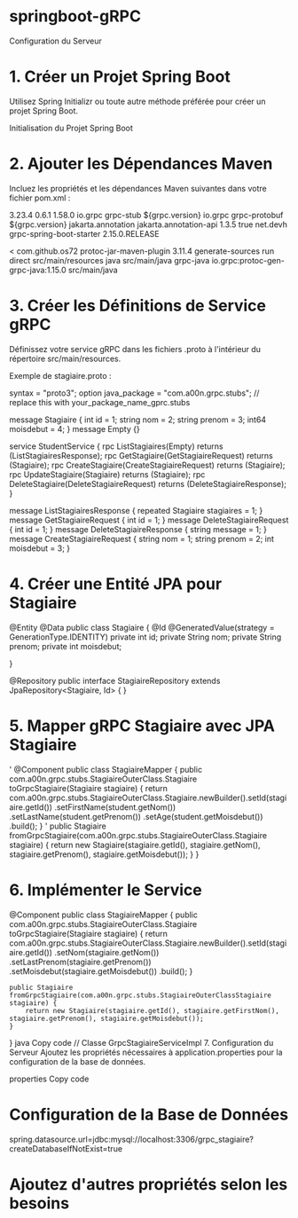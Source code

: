 # springboot-gRPC
Configuration du Serveur

# 1. Créer un Projet Spring Boot
Utilisez Spring Initializr ou toute autre méthode préférée pour créer un projet Spring Boot.

Initialisation du Projet Spring Boot

# 2. Ajouter les Dépendances Maven
Incluez les propriétés et les dépendances Maven suivantes dans votre fichier pom.xml :


<!-- Versions des Propriétés -->
<properties>
    <protobuf.version>3.23.4</protobuf.version>
    <protobuf-plugin.version>0.6.1</protobuf-plugin.version>
    <grpc.version>1.58.0</grpc.version>
</properties>

<!-- Dépendances -->
<dependency>
    <groupId>io.grpc</groupId>
    <artifactId>grpc-stub</artifactId>
    <version>${grpc.version}</version>
</dependency>
<dependency>
    <groupId>io.grpc</groupId>
    <artifactId>grpc-protobuf</artifactId>
    <version>${grpc.version}</version>
</dependency>
<dependency>
    <groupId>jakarta.annotation</groupId>
    <artifactId>jakarta.annotation-api</artifactId>
    <version>1.3.5</version>
    <optional>true</optional>
</dependency>
<dependency>
    <groupId>net.devh</groupId>
    <artifactId>grpc-spring-boot-starter</artifactId>
    <version>2.15.0.RELEASE</version>
</dependency>

<!-- Plugin pour les Buffers de Protocole -->
<<plugin>
    <groupId>com.github.os72</groupId>
    <artifactId>protoc-jar-maven-plugin</artifactId>
    <version>3.11.4</version>
    <executions>
        <execution>
            <phase>generate-sources</phase>
            <goals>
                <goal>run</goal>
            </goals>
            <configuration>
                <includeMavenTypes>direct</includeMavenTypes>
                <inputDirectories>
                    <include>src/main/resources</include>
                </inputDirectories>
                <outputTargets>
                    <outputTarget>
                        <type>java</type>
                        <outputDirectory>src/main/java</outputDirectory>
                    </outputTarget>
                    <outputTarget>
                        <type>grpc-java</type>
                        <pluginArtifact>io.grpc:protoc-gen-grpc-java:1.15.0</pluginArtifact>
                        <outputDirectory>src/main/java</outputDirectory>
                    </outputTarget>
                </outputTargets>
            </configuration>
        </execution>
    </executions>
</plugin>

# 3. Créer les Définitions de Service gRPC

Définissez votre service gRPC dans les fichiers .proto à l'intérieur du répertoire src/main/resources.

Exemple de stagiaire.proto :


syntax = "proto3";
option java_package = "com.a00n.grpc.stubs"; // replace this with your_package_name_gprc.stubs 

message Stagiaire {
  int id = 1;
  string nom = 2;
  string prenom = 3;
  int64 moisdebut = 4;
}
message Empty {}

service StudentService {
  rpc ListStagiaires(Empty) returns (ListStagiairesResponse);
  rpc GetStagiaire(GetStagiaireRequest) returns (Stagiaire);
  rpc CreateStagiaire(CreateStagiaireRequest) returns (Stagiaire);
  rpc UpdateStagiaire(Stagiaire) returns (Stagiaire);
  rpc DeleteStagiaire(DeleteStagiaireRequest) returns (DeleteStagiaireResponse);
}

message ListStagiairesResponse { repeated Stagiaire stagiaires = 1; }
message GetStagiaireRequest { int id = 1; }
message DeleteStagiaireRequest { int id = 1; }
message DeleteStagiaireResponse { string message = 1; }
message CreateStagiaireRequest {
  string nom = 1;
  string prenom = 2;
  int moisdebut = 3;
}


# 4. Créer une Entité JPA pour Stagiaire
@Entity
@Data
public class Stagiaire {
    @Id
    @GeneratedValue(strategy = GenerationType.IDENTITY)
    private int id;
    private String nom;
    private String prenom;
    private int moisdebut;

}

@Repository
public interface StagiaireRepository extends JpaRepository<Stagiaire, Id> {
}

# 5. Mapper gRPC Stagiaire avec JPA Stagiaire
'
@Component
public class StagiaireMapper {
    public com.a00n.grpc.stubs.StagiaireOuterClass.Stagiaire toGrpcStagiaire(Stagiaire stagiaire) {
        return com.a00n.grpc.stubs.StagiaireOuterClass.Stagiaire.newBuilder().setId(stagiaire.getId())
                .setFirstName(student.getNom())
                .setLastName(student.getPrenom())
                .setAge(student.getMoisdebut())
                .build();
    }
'
    public Stagiaire fromGrpcStagiaire(com.a00n.grpc.stubs.StagiaireOuterClass.Stagiaire stagiaire) {
        return new Stagiaire(stagiaire.getId(), stagiaire.getNom(), stagiaire.getPrenom(), stagiaire.getMoisdebut());
    }
}

# 6. Implémenter le Service

@Component
public class StagiaireMapper {
    public com.a00n.grpc.stubs.StagiaireOuterClass.Stagiaire toGrpcStagiaire(Stagiaire stagiaire) {
        return com.a00n.grpc.stubs.StagiaireOuterClass.Stagiaire.newBuilder().setId(stagiaire.getId())
                .setNom(stagiaire.getNom())
                .setLastPrenom(stagiaire.getPrenom())
                .setMoisdebut(stagiaire.getMoisdebut())
                .build();
    }

    public Stagiaire fromGrpcStagiaire(com.a00n.grpc.stubs.StagiaireOuterClassStagiaire stagiaire) {
        return new Stagiaire(stagiaire.getId(), stagiaire.getFirstNom(), stagiaire.getPrenom(), stagiaire.getMoisdebut());
    }
}
java
Copy code
// Classe GrpcStagiaireServiceImpl
7. Configuration du Serveur
Ajoutez les propriétés nécessaires à application.properties pour la configuration de la base de données.

properties
Copy code
# Configuration de la Base de Données
spring.datasource.url=jdbc:mysql://localhost:3306/grpc_stagiaire?createDatabaseIfNotExist=true
# Ajoutez d'autres propriétés selon les besoins
